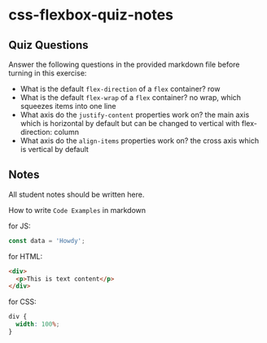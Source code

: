 # css-flexbox-quiz-notes

## Quiz Questions

Answer the following questions in the provided markdown file before turning in this exercise:

- What is the default `flex-direction` of a `flex` container?
  row
- What is the default `flex-wrap` of a `flex` container?
  no wrap, which squeezes items into one line
- What axis do the `justify-content` properties work on?
  the main axis which is horizontal by default but can be changed to vertical with flex-direction: column
- What axis do the `align-items` properties work on?
  the cross axis which is vertical by default

## Notes

All student notes should be written here.

How to write `Code Examples` in markdown

for JS:

```javascript
const data = 'Howdy';
```

for HTML:

```html
<div>
  <p>This is text content</p>
</div>
```

for CSS:

```css
div {
  width: 100%;
}
```
